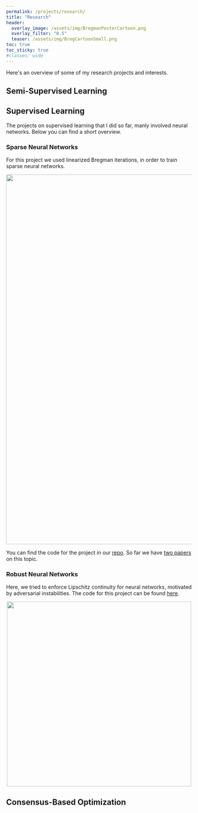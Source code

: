 ```yaml
---
permalink: /projects/research/
title: "Research"
header:
  overlay_image: /assets/img/BregmanPosterCartoon.png
  overlay_filter: "0.5"
  teaser: /assets/img/BregCartoonSmall.png
toc: true
toc_sticky: true
#classes: wide
---
```


Here's an overview of some of my research projects and interests.

## Semi-Supervised Learning

## Supervised Learning

The projects on supervised learning that I did so far, manly involved neural networks. Below you can find a short overview.

### Sparse Neural Networks

For this project we used linearized Bregman iterations, in order to train sparse neural networks.

<p align="center">
  <img src="/assets/img/BregmanPosterCartoon.png" width="1000">
</p>

You can find the code for the project in our [repo](https://github.com/TimRoith/BregmanLearning). So far we have [two papers](/publications/) on this topic.

### Robust Neural Networks

Here, we tried to enforce Lipschitz continuity for neural networks, motivated by adversarial instabilities. The code for this project 
can be found [here](https://github.com/TimRoith/CLIP).

<p align="center">
  <img src="/assets/img/CLIP1D.png" width="500">
</p>

## Consensus-Based Optimization


